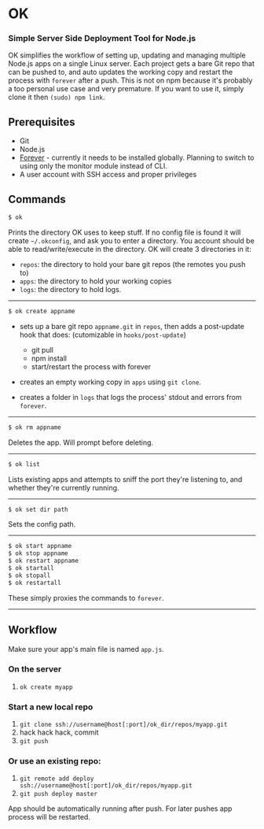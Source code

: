 # OK

### Simple Server Side Deployment Tool for Node.js

OK simplifies the workflow of setting up, updating and managing multiple Node.js apps on a single Linux server. Each project gets a bare Git repo that can be pushed to, and auto updates the working copy and restart the process with `forever` after a push. This is not on npm because it's probably a too personal use case and very premature. If you want to use it, simply clone it then `(sudo) npm link`.

## Prerequisites

- Git
- Node.js
- [Forever](https://github.com/nodejitsu/forever) - currently it needs to be installed globally. Planning to switch to using only the monitor module instead of CLI.
- A user account with SSH access and proper privileges

## Commands

``` bash
$ ok
```

Prints the directory OK uses to keep stuff. If no config file is found it will create `~/.okconfig`, and ask you to enter a directory. You account should be able to read/write/execute in the directory. OK will create 3 directories in it:

- `repos`: the directory to hold your bare git repos (the remotes you push to)
- `apps`: the directory to hold your working copies
- `logs`: the directory to hold logs.

---

``` bash
$ ok create appname
```

- sets up a bare git repo `appname.git` in `repos`, then adds a post-update hook that does: (cutomizable in `hooks/post-update`)

    - git pull
    - npm install
    - start/restart the process with forever

- creates an empty working copy in `apps` using `git clone`.
- creates a folder in `logs` that logs the process' stdout and errors from `forever`.

---

``` bash
$ ok rm appname
```

Deletes the app. Will prompt before deleting.

---

``` bash
$ ok list
```

Lists existing apps and attempts to sniff the port they're listening to, and whether they're currently running.

---

``` bash
$ ok set dir path
```

Sets the config path.

---

``` bash
$ ok start appname
$ ok stop appname
$ ok restart appname
$ ok startall
$ ok stopall
$ ok restartall
```

These simply proxies the commands to `forever`.

---

## Workflow

Make sure your app's main file is named `app.js`.

### On the server

1. `ok create myapp`

### Start a new local repo

1. `git clone ssh://username@host[:port]/ok_dir/repos/myapp.git`
2. hack hack hack, commit
3. `git push`

### Or use an existing repo:

1. `git remote add deploy ssh://username@host[:port]/ok_dir/repos/myapp.git`
2. `git push deploy master`

App should be automatically running after push. For later pushes app process will be restarted.